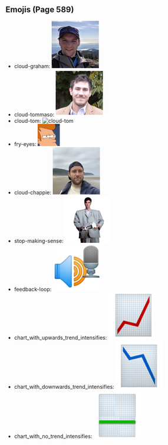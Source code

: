 
## Emojis (Page 589)

* cloud-graham: ![cloud-graham](output/cloud-graham.jpg)
* cloud-tommaso: ![cloud-tommaso](output/cloud-tommaso.png)
* cloud-tom: ![cloud-tom](output/cloud-tom)
* fry-eyes: ![fry-eyes](output/fry-eyes.gif)
* cloud-chappie: ![cloud-chappie](output/cloud-chappie.jpg)
* stop-making-sense: ![stop-making-sense](output/stop-making-sense.png)
* feedback-loop: ![feedback-loop](output/feedback-loop.png)
* chart_with_upwards_trend_intensifies: ![chart_with_upwards_trend_intensifies](output/chart_with_upwards_trend_intensifies.gif)
* chart_with_downwards_trend_intensifies: ![chart_with_downwards_trend_intensifies](output/chart_with_downwards_trend_intensifies.gif)
* chart_with_no_trend_intensifies: ![chart_with_no_trend_intensifies](output/chart_with_no_trend_intensifies.gif)
